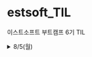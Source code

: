 # estsoft_TIL
이스트소프트 부트캠프 6기 TIL

<details>
<summary>8/5(월)</summary>
  <div markdown="1">
  
  📒 [네트워크 기초](https://github.com/tndls2/estsoft_TIL/blob/main/Network/%EB%84%A4%ED%8A%B8%EC%9B%8C%ED%81%AC%20%EA%B8%B0%EC%B4%88.md)  
  📒 [TCP](https://github.com/tndls2/estsoft_TIL/blob/main/Network/TCP.md)  
  📒 [URI & 웹 브라우저 요청 흐름](https://github.com/tndls2/estsoft_TIL/blob/main/Network/URI%20%26%20%EC%9B%B9%20%EB%B8%8C%EB%9D%BC%EC%9A%B0%EC%A0%80%20%EC%9A%94%EC%B2%AD%20%ED%9D%90%EB%A6%84.md)  
  
  </div>
</details>
